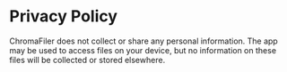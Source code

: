 # Privacy Policy

ChromaFiler does not collect or share any personal information. The app may be used to access files on your device, but no information on these files will be collected or stored elsewhere.
